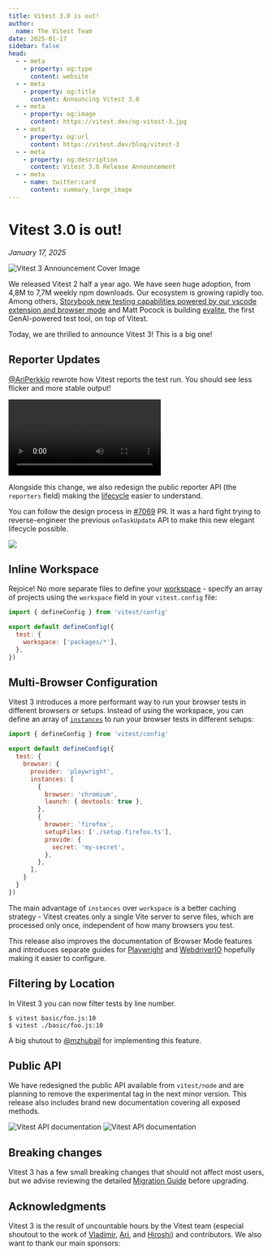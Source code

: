 ```yaml
---
title: Vitest 3.0 is out!
author:
  name: The Vitest Team
date: 2025-01-17
sidebar: false
head:
  - - meta
    - property: og:type
      content: website
  - - meta
    - property: og:title
      content: Announcing Vitest 3.0
  - - meta
    - property: og:image
      content: https://vitest.dev/og-vitest-3.jpg
  - - meta
    - property: og:url
      content: https://vitest.dev/blog/vitest-3
  - - meta
    - property: og:description
      content: Vitest 3.0 Release Announcement
  - - meta
    - name: twitter:card
      content: summary_large_image
---
```


# Vitest 3.0 is out!

_January 17, 2025_

![Vitest 3 Announcement Cover Image](/og-vitest-3.jpg)

We released Vitest 2 half a year ago. We have seen huge adoption, from 4,8M to 7,7M weekly npm downloads. Our ecosystem is growing rapidly too. Among others, [Storybook new testing capabilities powered by our vscode extension and browser mode](https://storybook.js.org/docs/writing-tests/test-addon) and Matt Pocock is building [evalite](https://www.evalite.dev/), the first GenAI-powered test tool, on top of Vitest.

Today, we are thrilled to announce Vitest 3! This is a big one!

## Reporter Updates

[@AriPerkkio](https://github.com/ariperkkio) rewrote how Vitest reports the test run. You should see less flicker and more stable output!

<div class="flex align-center justify-center">
  <video controls>
    <source src="/new-reporter.webm" type="video/webm">
  </video>
</div>

Alongside this change, we also redesign the public reporter API (the `reporters` field) making the [lifecycle](/advanced/api/reporters) easier to understand.

You can follow the design process in [#7069](https://github.com/vitest-dev/vitest/pull/7069) PR. It was a hard fight trying to reverse-engineer the previous `onTaskUpdate` API to make this new elegant lifecycle possible.

<div class="flex align-center justify-center">
  <img src="/on-task-update.gif" />
</div>

## Inline Workspace

Rejoice! No more separate files to define your [workspace](/guide/workspace) - specify an array of projects using the `workspace` field in your `vitest.config` file:

```jsx
import { defineConfig } from 'vitest/config'

export default defineConfig({
  test: {
    workspace: ['packages/*'],
  },
})
```

## Multi-Browser Configuration

Vitest 3 introduces a more performant way to run your browser tests in different browsers or setups. Instead of using the workspace, you can define an array of [`instances`](/guide/browser/multiple-setups) to run your browser tests in different setups:

```jsx
import { defineConfig } from 'vitest/config'

export default defineConfig({
  test: {
    browser: {
      provider: 'playwright',
      instances: [
        {
          browser: 'chromium',
          launch: { devtools: true },
        },
        {
          browser: 'firefox',
          setupFiles: ['./setup.firefox.ts'],
          provide: {
            secret: 'my-secret',
          },
        },
      ],
    }
  }
})
```

The main advantage of `instances` over `workspace` is a better caching strategy - Vitest creates only a single Vite server to serve files, which are processed only once, independent of how many browsers you test.

This release also improves the documentation of Browser Mode features and introduces separate guides for [Playwright](/guide/browser/playwright) and [WebdriverIO](/guide/browser/webdriverio) hopefully making it easier to configure.

## Filtering by Location

In Vitest 3 you can now filter tests by line number.

```
$ vitest basic/foo.js:10
$ vitest ./basic/foo.js:10
```

A big shutout to [@mzhubail](https://github.com/mzhubail) for implementing this feature.

## Public API

We have redesigned the public API available from `vitest/node` and are planning to remove the experimental tag in the next minor version. This release also includes brand new documentation covering all exposed methods.

<img alt="Vitest API documentation" img-light src="/docs-api-light.png">
<img alt="Vitest API documentation" img-dark src="/docs-api-dark.png">

## Breaking changes

Vitest 3 has a few small breaking changes that should not affect most users, but we advise reviewing the detailed [Migration Guide](/guide/migration.html#vitest-3) before upgrading.

## Acknowledgments

Vitest 3 is the result of uncountable hours by the Vitest team (especial shoutout to the work of [Vladimir](https://github.com/sheremet-va), [Ari](https://github.com/ariperkkio), and [Hiroshi](https://github.com/hi-ogawa)) and contributors. We also want to thank our main sponsors: <!-- list sponsors -->
